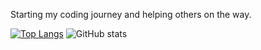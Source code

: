 
Starting my coding journey and helping others on the way. 

[![Top Langs](https://github-readme-stats.vercel.app/api/top-langs/?username=peippo1&layout=compact)](https://github.com/peippo1/github-readme-stats)        ![GitHub stats](https://github-readme-stats.vercel.app/api?username=peippo1&count_private=true)

